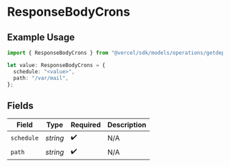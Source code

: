 # ResponseBodyCrons

## Example Usage

```typescript
import { ResponseBodyCrons } from "@vercel/sdk/models/operations/getdeployment.js";

let value: ResponseBodyCrons = {
  schedule: "<value>",
  path: "/var/mail",
};
```

## Fields

| Field              | Type               | Required           | Description        |
| ------------------ | ------------------ | ------------------ | ------------------ |
| `schedule`         | *string*           | :heavy_check_mark: | N/A                |
| `path`             | *string*           | :heavy_check_mark: | N/A                |
